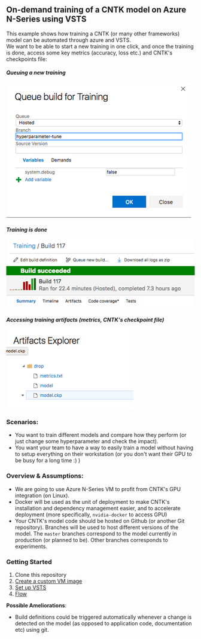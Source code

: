 ## On-demand training of a CNTK model on Azure N-Series using VSTS

This example shows how training a CNTK (or many other frameworks) model can be automated through azure and VSTS.  
We want to be able to start a new training in one click, and once the training is done, access some key metrics (accuracy, loss etc.) and CNTK's checkpoints file:

#### *Queuing a new training*  
![](/doc/images/01.png)  

#### *Training is done*  
![](/doc/images/02.png)  

#### *Accessing training artifacts (metrics, CNTK's checkpoint file)*  
![](/doc/images/03.png)  

### Scenarios:
* You want to train different models and compare how they perform (or just change some hyperparameter and check the impact).
* You want your team to have a way to easily train a model without having to setup everything on their workstation (or you don't want their GPU to be busy for a long time :) )

### Overview & Assumptions:
* We are going to use Azure N-Series VM to profit from CNTK's GPU integration (on Linux).
* Docker will be used as the unit of deployment to make CNTK's installation and dependency management easier, and to accelerate deployment (more specifically, `nvidia-docker` to access GPU)
* Your CNTK's model code should be hosted on Github (or another Git repository). Branches will be used to host different versions of the model. The `master` branches correspond to the model currently in production (or planned to be). Other branches corresponds to experiments.

### Getting Started

1. Clone this repository
1. [Create a custom VM image](/doc/custom-image.md)
1. [Set up VSTS](/doc/vsts.md)
1. [Flow](/doc/flow.md)


__Possible Ameliorations__:  
* Build definitions could be triggered automatically whenever a change is detected on the model (as opposed to application code, documentation etc) using git.




